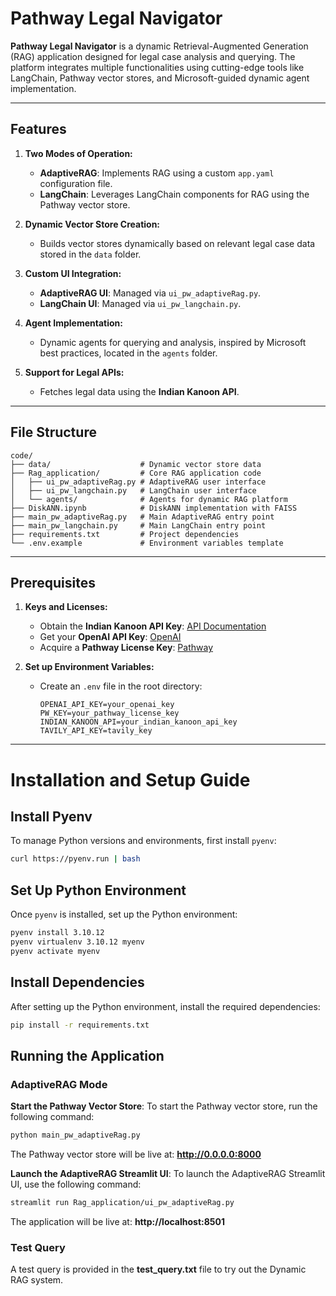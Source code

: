 # Pathway Legal Navigator

**Pathway Legal Navigator** is a dynamic Retrieval-Augmented Generation (RAG) application designed for legal case analysis and querying. The platform integrates multiple functionalities using cutting-edge tools like LangChain, Pathway vector stores, and Microsoft-guided dynamic agent implementation.

---

## Features

1. **Two Modes of Operation:**
   - **AdaptiveRAG**: Implements RAG using a custom `app.yaml` configuration file.
   - **LangChain**: Leverages LangChain components for RAG using the Pathway vector store.

2. **Dynamic Vector Store Creation:**
   - Builds vector stores dynamically based on relevant legal case data stored in the `data` folder.

3. **Custom UI Integration:**
   - **AdaptiveRAG UI**: Managed via `ui_pw_adaptiveRag.py`.
   - **LangChain UI**: Managed via `ui_pw_langchain.py`.

4. **Agent Implementation:**
   - Dynamic agents for querying and analysis, inspired by Microsoft best practices, located in the `agents` folder.

5. **Support for Legal APIs:**
   - Fetches legal data using the **Indian Kanoon API**.

---

## File Structure

```plaintext
code/
├── data/                    # Dynamic vector store data
├── Rag_application/         # Core RAG application code
│   ├── ui_pw_adaptiveRag.py # AdaptiveRAG user interface
│   ├── ui_pw_langchain.py   # LangChain user interface
│   └── agents/              # Agents for dynamic RAG platform
├── DiskANN.ipynb            # DiskANN implementation with FAISS
├── main_pw_adaptiveRag.py   # Main AdaptiveRAG entry point
├── main_pw_langchain.py     # Main LangChain entry point
├── requirements.txt         # Project dependencies
└── .env.example             # Environment variables template
```
---

## Prerequisites

1. **Keys and Licenses:**
   - Obtain the **Indian Kanoon API Key**: [API Documentation](https://api.indiankanoon.org/)
   - Get your **OpenAI API Key**: [OpenAI](https://openai.com/api/)
   - Acquire a **Pathway License Key**: [Pathway](https://pathway.com/get-license)

2. **Set up Environment Variables:**
   - Create an `.env` file in the root directory:
     ```env
     OPENAI_API_KEY=your_openai_key
     PW_KEY=your_pathway_license_key
     INDIAN_KANOON_API=your_indian_kanoon_api_key
     TAVILY_API_KEY=tavily_key
     ```

---

# Installation and Setup Guide

## Install Pyenv

To manage Python versions and environments, first install `pyenv`:

```bash
curl https://pyenv.run | bash
```

## Set Up Python Environment

Once `pyenv` is installed, set up the Python environment:

```bash
pyenv install 3.10.12
pyenv virtualenv 3.10.12 myenv
pyenv activate myenv
```

## Install Dependencies
After setting up the Python environment, install the required dependencies:

```bash
pip install -r requirements.txt
```
## Running the Application
### AdaptiveRAG Mode
**Start the Pathway Vector Store**:
To start the Pathway vector store, run the following command:

```bash 
python main_pw_adaptiveRag.py
```
The Pathway vector store will be live at: **http://0.0.0.0:8000**

**Launch the AdaptiveRAG Streamlit UI**:
To launch the AdaptiveRAG Streamlit UI, use the following command:
```bash
streamlit run Rag_application/ui_pw_adaptiveRag.py
```

The application will be live at: **http://localhost:8501**

### Test Query
A test query is provided in the **test_query.txt** file to try out the Dynamic RAG system.
